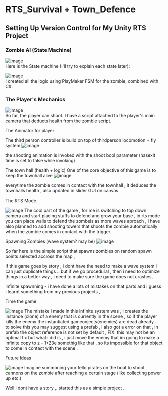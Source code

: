 # RTS_Survival + Town_Defence

## Setting Up Version Control for My Unity RTS Project

### Zombie AI (State Machine)

![image](https://github.com/user-attachments/assets/eeec2a04-dead-4873-8856-b71719b0c623)  
Here is the State machine (I'll try to explain each state later):

![image](https://github.com/user-attachments/assets/95f3dd02-4afd-4ee3-8144-37b0383081a9)  
I created all the logic using PlayMaker FSM for the zombie, combined with C#.

### The Player's Mechanics

![image](https://github.com/user-attachments/assets/3efae2fc-a86e-4585-af32-0b3290ec7800)  
So far, the player can shoot. I have a script attached to the player's main camera that deducts health from the zombie script.

The Animator for player

The third person controller is build on top of thirdperson locomotion + fly system
![image](https://github.com/user-attachments/assets/2ea964ea-318d-4c24-9e38-7b7215149a07)

the shooting animation is invoked with the shoot bool parameter (hasexit time is set to false while invoking) 

The town hall (health + logic)
One of the core objective of this game is to keep the townhall alive 
![image](https://github.com/user-attachments/assets/617ec2b7-b7ae-477b-9457-14a3ab55a90e)

everytime the zombie comes in contact with the townhall , it deduces the townhalls health , also updated in slider GUI on canvas 

The RTS Mode

![image](https://github.com/user-attachments/assets/214abcbb-6f39-4474-addd-c8341efeab6b)
The cool part of the game , for me is switching to top down camera and start placing stuffs to defend and grow your base , 
in rts mode you can place walls to defend the zombeis as more waves aproach , I have also planned to add shooting towers that shoots the zombie automatically when the zombie comes in contact with the trigger.

Spawning Zombies (wave system? may be)
![image](https://github.com/user-attachments/assets/e4e5d952-2b4e-429e-911b-0a1fa070321e)

So far here is the simple script that spawns zombies on random spawn points selected accross the map , 

If this game goes by story , i dont have the need to make a wave system  i can just duplicate things ..
but if we go procedural , then i need to optimize things in a better way , i need to make sure the game does not crashes, 

infinite spawnning - i have done a lots of mistakes on that parts and i guess i learnt something from my previous projects ,


Time the game 


![image](https://github.com/user-attachments/assets/2582c2a2-128b-41b4-8e32-8863aadad1a5)
The mistake i made in this infinite system was , i creates the instance (clone) of a enemy that is currently in the scene , so if the player kills the enemy the instantiated gameonjects(enemies) are dead already ... to solve this you may suggest using a prefab , i also got a error on that , in prefab the object reference is not set by default , 
FIX: this may not be an optimal fix but what i did is , i just move the enemy that im going to make a infinite copy to z - 1+23e somethig like that , so its impossible for that object to come in contact with the scene .



Future Ideas 


![image](https://github.com/user-attachments/assets/b44b2538-1325-4d61-8153-7718aef0a602)
Imagine summoning your fello pirates on the boat to shoot cannons on the zombie after reaching a certain stage (like collecting power up etc.)

Well i dont have a story ,. started this as a simple project ..






